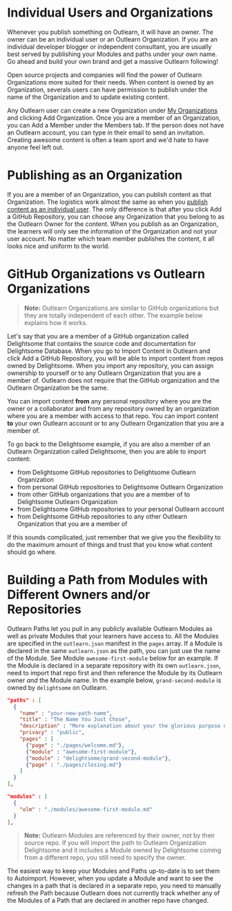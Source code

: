<!--
{
"name": "advanced-outlearn",
"version" : "0.1",
"title" : "Outlearn Kung Fu",
"description" : "Master the advanced techniques of Outlearn publishing",
"homepage" : "https://github.com/outlearn-content/outlearn-publishing",
"freshnessDate" : 2015-06-08,
"license" : "CC BY 4.0"
}
-->

<!-- @section -->

# Individual Users and Organizations

Whenever you publish something on Outlearn, it will have an owner. The owner can be an individual user or an Outlearn Organization. If you are an individual developer blogger or independent consultant, you are usually best served by publishing your Modules and paths under your own name. Go ahead and build your own brand and get a massive Outlearn following!

Open source projects and companies will find the power of Outlearn Organizations more suited for their needs. When content is owned by an Organization, severals users can have permission to publish under the name of the Organization and to update existing content.

Any Outlearn user can create a new Organization under [My Organizations](https://pilot.outlearn.com/my-organizations) and clicking Add Organization. Once you are a member of an Organization, you can Add a Member under the Members tab. If the person does not have an Outlearn account, you can type in their email to send an invitation. Creating awesome content is often a team sport and we'd hate to have anyone feel left out.


<!-- @section -->

# Publishing as an Organization

If you are a member of an Organization, you can publish content as that Organization. The logistics work almost the same as when you [publish content as an individual user](https://pilot.outlearn.com/learn/outlearn/outlearn-publishing/1). The only difference is that after you click Add a GitHub Repository, you can choose any Organization that you belong to as the Outlearn Owner for the content. When you publish as an Organization, the learners will only see the information of the Organization and not your user account. No matter which team member publishes the content, it all looks nice and uniform to the world.


<!-- @section -->

# GitHub Organizations vs Outlearn Organizations

> **Note:** Outlearn Organizations are similar to GitHub organizations but they are totally independent of each other. The example below explains how it works.

Let's say that you are a member of a GitHub organization called Delightsome that contains the source code and documentation for Delightsome Database. When you go to Import Content in Outlearn and click Add a GitHub Repository, you will be able to import content from repos owned by Delightsome. When you import any repository, you can assign ownership to yourself or to any Outlearn Organization that you are a member of. Outlearn does not require that the GitHub organization and the Outlearn Organization be the same.

You can import content **from** any personal repository where you are the owner or a collaborator and from any repository owned by an organization where you are a member with access to that repo. You can import content **to** your own Outlearn account or to any Outlearn Organization that you are a member of.

To go back to the Delightsome example, if you are also a member of an Outlearn Organization called Delightsome, then you are able to import content:

* from Delightsome GitHub repositories to Delightsome Outlearn Organization
* from personal GitHub repositories to Delightsome Outlearn Organization
* from other GitHub organizations that you are a member of to Delightsome Outlearn Organization
* from Delightsome GitHub repositories to your personal Outlearn account
* from Delightsome GitHub repositories to any other Outlearn Organization that you are a member of

If this sounds complicated, just remember that we give you the flexibility to do the maximum amount of things and trust that you know what content should go where.


<!-- @section -->

# Building a Path from Modules with Different Owners and/or Repositories

Outlearn Paths let you pull in any publicly available Outlearn Modules as well as private Modules that your learners have access to. All the Modules are specified in the `outlearn.json` manifest in the `pages` array. If a Module is declared in the same `outlearn.json` as the path, you can just use the name of the Module. See Module `awesome-first-module` below for an example. If the Module is declared in a separate repository with its own `outlearn.json`, need to import that repo first and then reference the Module by its Outlearn owner _and_ the Module name. In the example below, `grand-second-module` is owned by `delightsome` on Outlearn.

```json
"paths" : [
  {
    "name" : "your-new-path-name",
    "title" : "The Name You Just Chose",
    "description" : "More explanation about your the glorious purpose of your Path",
    "privacy" : "public",
    "pages" : [
      {"page" : "./pages/welcome.md"},
      {"module" : "awesome-first-module"},
      {"module" : "delightsome/grand-second-module"},
      {"page" : "./pages/closing.md"}
    ]
  }
],

"modules" : [
  {
    "olm" : "./modules/awesome-first-module.md"
  }
],
```

> **Note:** Outlearn Modules are referenced by their owner, not by their source repo. If you will import the path to Outlearn Organization Delightsome and it includes a Module owned by Delightsome coming from a different repo, you still need to specify the owner.

The easiest way to keep your Modules and Paths up-to-date is to set them to Autoimport. However, when you update a Module and want to see the changes in a path that is declared in a separate repo, you need to manually refresh the Path because Outlearn does not currently track whether any of the Modules of a Path that are declared in another repo have changed.
